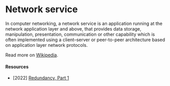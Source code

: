 # Network service

In computer networking, a network service is an application running at the network application layer and above, that provides data storage, manipulation, presentation, communication or other capability which is often implemented using a client–server or peer-to-peer architecture based on application layer network protocols.

Read more on [Wikipedia](https://en.wikipedia.org/wiki/Network_service).

#### Resources
- \[2022\] [Redundancy, Part 1](https://nested.substack.com/p/redundancy-part-1)
